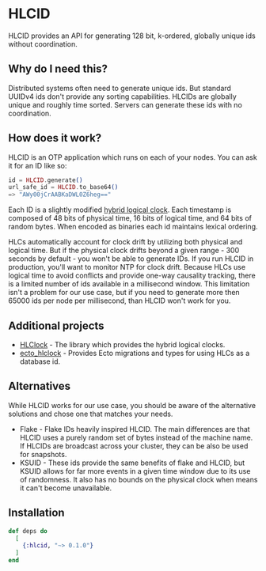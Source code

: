 # HLCID

HLCID provides an API for generating 128 bit, k-ordered, globally unique ids without coordination.

## Why do I need this?

Distributed systems often need to generate unique ids. But standard UUIDv4 ids don't provide any sorting capabilities. HLCIDs are globally unique and roughly time sorted. Servers can generate these ids with no coordination.

## How does it work?

HLCID is an OTP application which runs on each of your nodes. You can ask it for an ID like so:

```elixir
id = HLCID.generate()
url_safe_id = HLCID.to_base64()
=> "AWy00jCrAABKaDWL0Z6heg=="
```

Each ID is a slightly modified [hybrid logical clock](https://cse.buffalo.edu/tech-reports/2014-04.pdf). Each timestamp is composed of 48 bits of physical time, 16 bits of logical time, and 64 bits of random bytes. When encoded as binaries each id maintains lexical ordering.

HLCs automatically account for clock drift by utilizing both physical and logical time. But if the physical clock drifts beyond a given range - 300 seconds by default - you won't be able to generate IDs. If you run HLCID in production, you'll want to monitor NTP for clock drift. Because HLCs use logical time to avoid conflicts and provide one-way causality tracking, there is a limited number of ids available in a millisecond window. This limitation isn't a problem for our use case, but if you need to generate more then 65000 ids per node per millisecond, than HLCID won't work for you.

## Additional projects

* [HLClock](https://github.com/toniqsystems/hlclock) - The library which provides the hybrid logical clocks.
* [ecto_hlclock](https://github.com/toniqsystems/ecto_hlclock) - Provides Ecto migrations and types for using HLCs as a database id.

## Alternatives

While HLCID works for our use case, you should be aware of the alternative solutions and chose one that matches your needs.

* Flake - Flake IDs heavily inspired HLCID. The main differences are that HLCID uses a purely random set of bytes instead of the machine name. If HLCIDs are broadcast across your cluster, they can be also be used for snapshots.
* KSUID - These ids provide the same benefits of flake and HLCID, but KSUID allows for far more events in a given time window due to its use of randomness. It also has no bounds on the physical clock when means it can't become unavailable.

## Installation

```elixir
def deps do
  [
    {:hlcid, "~> 0.1.0"}
  ]
end
```
